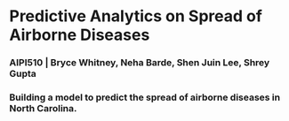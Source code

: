 # Predictive Analytics on Spread of Airborne Diseases

### AIPI510 | **Bryce Whitney, Neha Barde, Shen Juin Lee, Shrey Gupta**

### Building a model to predict the spread of airborne diseases in North Carolina.